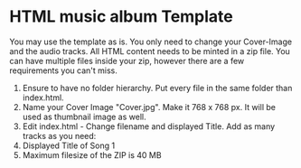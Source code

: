 # HTML music album Template

You may use the template as is. You only need to change your Cover-Image and the audio tracks.
All HTML content needs to be minted in a zip file. You can have multiple files inside your zip, however there are a few requirements you can't miss.

1. Ensure to have no folder hierarchy. Put every file in the same folder than index.html.
2. Name your Cover Image "Cover.jpg". Make it 768 x 768 px. It will be used as thumbnail image as well.
3. Edit index.html - Change filename and displayed Title. Add as many tracks as you need:  <li audiourl="Filename_of_Song1.mp3">Displayed Title of Song 1</li>
4. Maximum filesize of the ZIP is 40 MB
